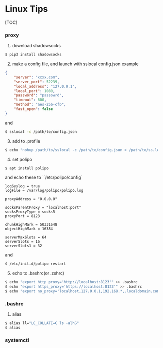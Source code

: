 # Linux Tips

[TOC]

### proxy

1. download shadowsocks
```sh
$ pip3 install shadowsocks
```
2. make a config file, and launch with sslocal
config.json example
```json
{
    "server": "xxxx.com",
    "server_port": 52239,
    "local_address": "127.0.0.1",
    "local_port": 1080,
    "password": "passowrd",
    "timeout": 600,
    "method": "aes-256-cfb",
    "fast_open": false
}
```
and
```sh
$ sslocal -c /path/to/config.json
```
3. add to .profile
```sh
$ echo "nohup /path/to/sslocal -c /path/to/config.json > /path/to/ss.log 2>&1 &" >> ~/.profile
```
4. set polipo
```sh
$ apt install polipo
```
and echo these to ``/etc/polipo/config`
```
logSyslog = true
logFile = /var/log/polipo/polipo.log

proxyAddress = "0.0.0.0"

socksParentProxy = "localhost:port"
socksProxyType = socks5
proxyPort = 8123

chunkHighMark = 50331648
objectHighMark = 16384

serverMaxSlots = 64
serverSlots = 16
serverSlots1 = 32
```
and
```sh
$ /etc/init.d/polipo restart
```

5. echo to .bashrc(or .zshrc)
```sh
$ echo "export http_proxy='http://localhost:8123'" >> .bashrc
$ echo "export https_proxy='https://localhost:8123'" >> .bashrc
$ echo "export no_proxy='localhost,127.0.0.1,192.168.*,.localdomain.com'" >> .bashrc
```

### .bashrc

1. alias
```sh
$ alias ll="LC_COLLATE=C ls -alhG"
$ alias
```

### systemctl

